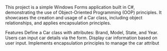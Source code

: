 This project is a simple Windows Forms application built in C#, demonstrating the use of Object-Oriented Programming (OOP) principles. It showcases the creation and usage of a Car class, including object relationships, and applies encapsulation principles.

Features
Define a Car class with attributes: Brand, Model, State, and Year.
Users can input car details via the form.
Display car information based on user input.
Implements encapsulation principles to manage the car attribut
